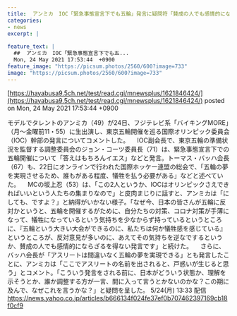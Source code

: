 ```yaml
---
title:  アンミカ　IOC「緊急事態宣言下でも五輪」発言に疑問符「賛成の人でも感情的にならざるを得ない」  
categories:
- news
excerpt: |
  
feature_text: |
  ##  アンミカ　IOC「緊急事態宣言下でも五...
  Mon, 24 May 2021 17:53:44  +0900
feature_image: "https://picsum.photos/2560/600?image=733"
image: "https://picsum.photos/2560/600?image=733"
---
```


[https://hayabusa9.5ch.net/test/read.cgi/mnewsplus/1621846424/](https://hayabusa9.5ch.net/test/read.cgi/mnewsplus/1621846424/)
posted on Mon, 24 May 2021 17:53:44  +0900

<!--more-->

モデルでタレントのアンミカ（49）が24日、フジテレビ系「バイキングMORE」（月〜金曜前11・55）に生出演し、東京五輪開催を巡る国際オリンピック委員会（IOC）幹部の発言についてコメントした。 　IOC副会長で、東京五輪の準備状況を監督する調整委員会のジョン・コーツ委員長（71）は、緊急事態宣言下での五輪開催について「答えはもちろんイエス」などと発言。トーマス・バッハ会長（67）も、22日にオンラインで行われた国際ホッケー連盟の総会で、「五輪の夢を実現させるため、誰もがある程度、犠牲を払う必要がある」などと述べていた。 　MCの坂上忍（53）は、「この2人というか、IOCはオリンピックさえできればいいという人たちの集まりなので」と皮肉まじりに話すと、アンミカは「にしても、ですよ？」と納得がいかない様子。「なぜ今、日本の皆さんが五輪に反対かというと、五輪を開催するがために、自分たちの対策、コロナ対策が手薄になって、犠牲になっているという気持ちを少なからず持っているというところに、『五輪という大きい大会ができるのに、私たちは何か犠牲感を感じている』というところが、反対意見が多いのに、あえてその気持ちを逆なでするというか、賛成の人でも感情的にならざるを得ない発言です」と続けた。 　さらに、バッハ会長が「アスリートは間違いなく五輪の夢を実現できる」とも発言したことに、アンミカは「ここでアスリートの名前を出されると、戸惑いが生じると思う」とコメント。「こういう発言をされる前に、日本がどういう状態か、理解を示そうとか、誰か調整する方が一言、間に入って言うとかないのかな？この期に及んで、なぜこれを言うかな？」と疑問を呈した。 5/24(月) 13:33 配信 https://news.yahoo.co.jp/articles/b666134f024fe37ef0b707462397169cb18f0cf9
